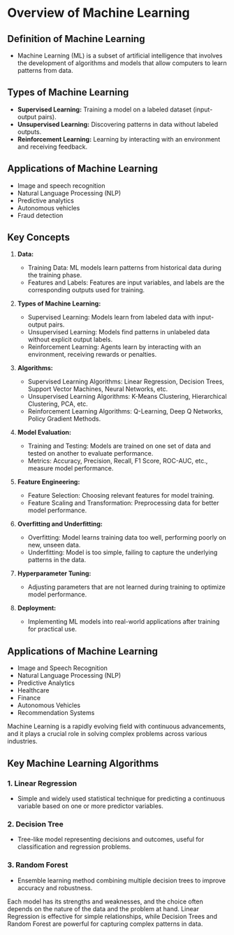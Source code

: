 # Overview of Machine Learning

## Definition of Machine Learning
- Machine Learning (ML) is a subset of artificial intelligence that involves the development of algorithms and models that allow computers to learn patterns from data.

## Types of Machine Learning
- **Supervised Learning:** Training a model on a labeled dataset (input-output pairs).
- **Unsupervised Learning:** Discovering patterns in data without labeled outputs.
- **Reinforcement Learning:** Learning by interacting with an environment and receiving feedback.

## Applications of Machine Learning
- Image and speech recognition
- Natural Language Processing (NLP)
- Predictive analytics
- Autonomous vehicles
- Fraud detection

## Key Concepts
1. **Data:**
   - Training Data: ML models learn patterns from historical data during the training phase.
   - Features and Labels: Features are input variables, and labels are the corresponding outputs used for training.

2. **Types of Machine Learning:**
   - Supervised Learning: Models learn from labeled data with input-output pairs.
   - Unsupervised Learning: Models find patterns in unlabeled data without explicit output labels.
   - Reinforcement Learning: Agents learn by interacting with an environment, receiving rewards or penalties.

3. **Algorithms:**
   - Supervised Learning Algorithms: Linear Regression, Decision Trees, Support Vector Machines, Neural Networks, etc.
   - Unsupervised Learning Algorithms: K-Means Clustering, Hierarchical Clustering, PCA, etc.
   - Reinforcement Learning Algorithms: Q-Learning, Deep Q Networks, Policy Gradient Methods.

4. **Model Evaluation:**
   - Training and Testing: Models are trained on one set of data and tested on another to evaluate performance.
   - Metrics: Accuracy, Precision, Recall, F1 Score, ROC-AUC, etc., measure model performance.

5. **Feature Engineering:**
   - Feature Selection: Choosing relevant features for model training.
   - Feature Scaling and Transformation: Preprocessing data for better model performance.

6. **Overfitting and Underfitting:**
   - Overfitting: Model learns training data too well, performing poorly on new, unseen data.
   - Underfitting: Model is too simple, failing to capture the underlying patterns in the data.

7. **Hyperparameter Tuning:**
   - Adjusting parameters that are not learned during training to optimize model performance.

8. **Deployment:**
   - Implementing ML models into real-world applications after training for practical use.

## Applications of Machine Learning
- Image and Speech Recognition
- Natural Language Processing (NLP)
- Predictive Analytics
- Healthcare
- Finance
- Autonomous Vehicles
- Recommendation Systems

Machine Learning is a rapidly evolving field with continuous advancements, and it plays a crucial role in solving complex problems across various industries.

## Key Machine Learning Algorithms

### 1. Linear Regression
- Simple and widely used statistical technique for predicting a continuous variable based on one or more predictor variables.

### 2. Decision Tree
- Tree-like model representing decisions and outcomes, useful for classification and regression problems.

### 3. Random Forest
- Ensemble learning method combining multiple decision trees to improve accuracy and robustness.

Each model has its strengths and weaknesses, and the choice often depends on the nature of the data and the problem at hand. Linear Regression is effective for simple relationships, while Decision Trees and Random Forest are powerful for capturing complex patterns in data.

